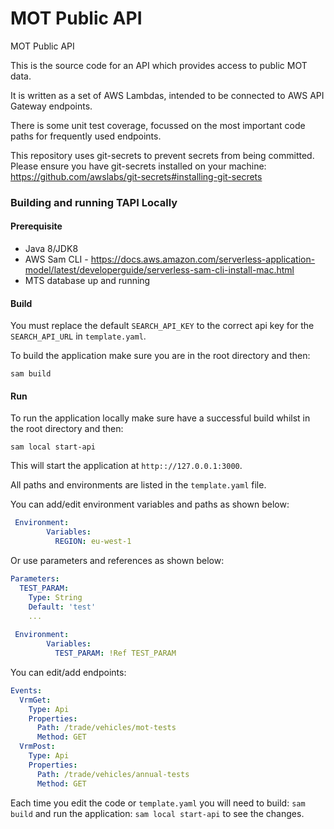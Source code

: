 # MOT Public API

MOT Public API

This is the source code for an API which provides access to public MOT data.

It is written as a set of AWS Lambdas, intended to be connected to AWS API Gateway endpoints.

There is some unit test coverage, focussed on the most important code paths for frequently used endpoints.

This repository uses git-secrets to prevent secrets from being committed.
Please ensure you have git-secrets installed on your machine: https://github.com/awslabs/git-secrets#installing-git-secrets

### Building and running TAPI Locally

#### Prerequisite

- Java 8/JDK8
- AWS Sam CLI - https://docs.aws.amazon.com/serverless-application-model/latest/developerguide/serverless-sam-cli-install-mac.html
- MTS database up and running

#### Build

You must replace the default ```SEARCH_API_KEY``` to the correct api key for the ```SEARCH_API_URL``` in ```template.yaml```.


To build the application make sure you are in the root directory and then:

``` sam build ```

#### Run

To run the application locally make sure have a successful build whilst in the root directory and then:

``` sam local start-api ```

This will start the application at ```http:://127.0.0.1:3000```.

All paths and environments are listed in the ```template.yaml``` file.

You can add/edit environment variables and paths as shown below:

```yaml
 Environment:
        Variables:
          REGION: eu-west-1
```

Or use parameters and references as shown below:

```yaml
Parameters:
  TEST_PARAM:
    Type: String
    Default: 'test'
    ...
    
 Environment:
        Variables:
          TEST_PARAM: !Ref TEST_PARAM
```

You can edit/add endpoints:
```yaml
Events:
  VrmGet:
    Type: Api
    Properties:
      Path: /trade/vehicles/mot-tests
      Method: GET
  VrmPost:
    Type: Api
    Properties:
      Path: /trade/vehicles/annual-tests
      Method: GET
```

Each time you edit the code or ```template.yaml``` you will need to build: ```sam build``` and run the application: ``` sam local start-api ``` to see the changes.

